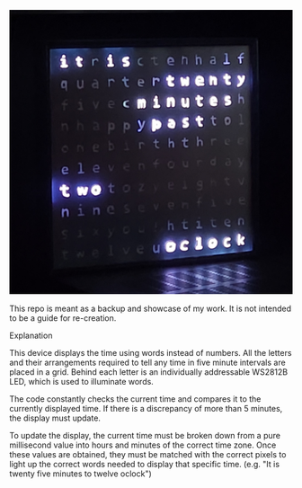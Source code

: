 ![alt text](https://github.com/ezenelex/word-clock/blob/master/image.jpg?raw=true)

This repo is meant as a backup and showcase of my work. It is not intended to be a guide for re-creation.

Explanation

This device displays the time using words instead of numbers. All the letters and their arrangements required to tell any time in five minute intervals are placed in a grid. Behind each letter is an individually addressable WS2812B LED, which is used to illuminate words. 

The code constantly checks the current time and compares it to the currently displayed time. If there is a discrepancy of more than 5 minutes, the display must update.

To update the display, the current time must be broken down from a pure millisecond value into hours and minutes of the correct time zone. Once these values are obtained, they must be matched with the correct pixels to light up the correct words needed to display that specific time. (e.g. "It is twenty five minutes to twelve oclock")
